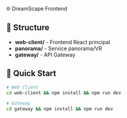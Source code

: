 🌐 DreamScape Frontend


## 📁 Structure

- **web-client/** - Frontend React principal
- **panorama/** - Service panorama/VR  
- **gateway/** - API Gateway

## 🚀 Quick Start

```bash
# Web Client
cd web-client && npm install && npm run dev

# Gateway
cd gateway && npm install && npm run dev
```

